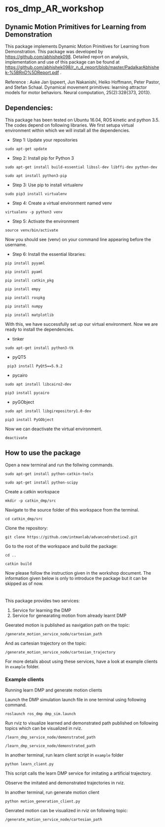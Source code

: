 # ros_dmp_AR_workshop


## Dynamic Motion Primitives for Learning from Demonstration

This package implements Dynamic Motion Primitives for Learning from Demonstration. This package was developed by https://github.com/abhishek098. Detailed report on analysis, implementation and use of this package can be found at https://github.com/abhishek098/r_n_d_report/blob/master/PadalkarAbhishek-%5BRnD%5DReport.pdf . 

Reference : Auke Jan Ijspeert, Jun Nakanishi, Heiko Hoffmann, Peter Pastor, and Stefan Schaal. Dynamical movement primitives: learning attractor models for motor behaviors. Neural computation, 25(2):328{373, 2013}. 

## Dependencies:

This package has been tested on Ubuntu 16.04, ROS kinetic and python 3.5. The codes depend on following libraries. We first setupa virtual environment within which we will install all the dependencies. 

* Step 1: Update your repositories

`sudo apt-get update`

* Step 2: Install pip for Python 3

`sudo apt-get install build-essential libssl-dev libffi-dev python-dev`

`sudo apt install python3-pip`

* Step 3: Use pip to install virtualenv

`sudo pip3 install virtualenv`

* Step 4: Create a virtual environment named venv

`virtualenv -p python3 venv`

* Step 5: Activate the environment 

`source venv/bin/activate`

Now you should see (venv) on your command line appearing before the username. 

* Step 6: Install the essential libraries: 

`pip install pyyaml`

`pip install pyaml`

`pip install catkin_pkg`

`pip install empy`

`pip install rospkg`

`pip install numpy`

`pip install matplotlib`

With this, we have successfully set up our virtual environment. Now we are ready to install the dependencies. 

* tinker

`sudo apt-get install python3-tk`

* pyQT5

` pip3 install PyQt5==5.9.2`

* pycairo

`sudo apt install libcairo2-dev`

`pip3 install pycairo`

* pyGObject

`sudo apt install libgirepository1.0-dev`

`pip3 install PyGObject`

Now we can deactivate the virtual environment. 

`deactivate`

## How to use the package

Open a new terminal and run the follwing commands. 

`sudo apt-get install python-catkin-tools `

`sudo apt-get install python-scipy`

Create a catkin workspace

`mkdir -p catkin_dmp/src`

Navigate to the source folder of this workspace from the terminal. 

`cd catkin_dmp/src`

Clone the repository:

`git clone https://github.com/intmanlab/advancedroboticw2.git`

Go to the root of the workspace and build the package:

`cd ..`

`catkin build`

Now please follow the instruction given in the workshop document. The information given below is only to introduce the package but it can be skipped as of now. 

#
This package provides two services:
1. Service for learning the DMP
2. Service for genearating motion from already learnt DMP

Geerated motion is published as navigation path on the topic:

`/generate_motion_service_node/cartesian_path`

And as cartesian trajectory on the topic:

`/generate_motion_service_node/cartesian_trajectory`

For more details about using these services, have a look at example clients in `example` folder. 

### Example clients
Running learn DMP and generate motion clients

Launch the DMP simulation launch file in one terminal using following command.

`roslaunch ros_dmp dmp_sim.launch`

Run rviz to visualize learned and demonstrated path published on following topics which can be visualized in rviz. 

`/learn_dmp_service_node/demonstrated_path`

`/learn_dmp_service_node/demonstrated_path`

In another terminal, run learn client script in `example` folder

`python learn_client.py`

This script calls the learn DMP service for imitating a artificial trajectory. 

Observe the imitated and demonstrated trajectories in rviz.

In another terminal, run generate motion client

`python motion_generation_client.py`

Genrated motion can be visualized in rviz on following topic:

`/generate_motion_service_node/cartesian_path`
